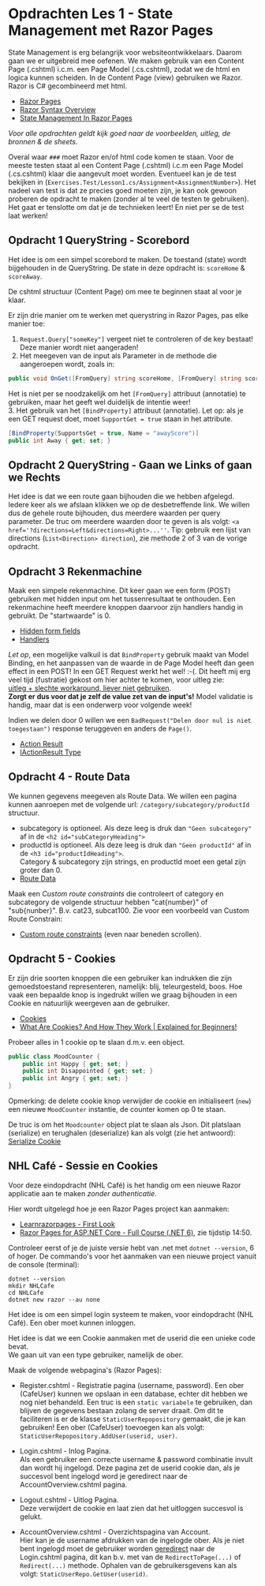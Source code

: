 # Opdrachten Les 1 - State Management met Razor Pages

State Management is erg belangrijk voor websiteontwikkelaars. Daarom gaan we er uitgebreid mee oefenen.
We maken gebruik van een Content Page (.cshtml) i.c.m. een Page Model (.cs.cshtml), zodat we de html en logica kunnen scheiden.
In de Content Page (view) gebruiken we Razor. Razor is C# gecombineerd met html.   
* [Razor Pages](https://www.learnrazorpages.com/razor-pages)  
* [Razor Syntax Overview](https://www.mikesdotnetting.com/article/153/inline-razor-syntax-overview)  
* [State Management In Razor Pages](https://www.learnrazorpages.com/razor-pages/state-management)  

*Voor alle opdrachten geldt kijk goed naar de voorbeelden, uitleg, de bronnen & de sheets.*

Overal waar ``###`` moet Razor en/of html code komen te staan.
Voor de meeste testen staat al een Content Page (.cshtml) i.c.m een Page Model (.cs.cshtml) klaar die aangevult moet worden.
Eventueel kan je de test bekijken in (`Exercises.Test/Lesson1.cs/Assignment<AssignmentNumber>`). 
Het nadeel van test is dat ze precies goed moeten zijn, je kan ook gewoon proberen de opdracht te maken (zonder al te veel de testen te gebruiken).
Het gaat er tenslotte om dat je de technieken leert! En niet per se de test laat werken!

## Opdracht 1 QueryString - Scorebord 

Het idee is om een simpel scorebord te maken. 
De toestand (state) wordt bijgehouden in de QueryString.
De state in deze opdracht is: `scoreHome` & `scoreAway`.

De cshtml structuur (Content Page) om mee te beginnen staat al voor je klaar. 

Er zijn drie manier om te werken met querystring in Razor Pages, pas elke manier toe:  
1. `Request.Query["someKey"]`  vergeet niet te controleren of de key bestaat! Deze manier wordt niet aangeraden!  
2. Het meegeven van de input als Parameter in de methode die aangeroepen wordt, zoals in:   
```c#
public void OnGet([FromQuery] string scoreHome, [FromQuery] string scoreAway) { ... }`
```  
Het is niet per se noodzakelijk om het `[FromQuery]` attribuut (annotatie) te gebruiken, maar het geeft wel duidelijk de intentie weer!  
3. Het gebruik van het `[BindProperty]` attribuut (annotatie). Let op: als je een GET request doet, moet `SupportGet = true` staan in het attribute.
```c#
[BindProperty(SupportsGet = true, Name = "awayScore")]
public int Away { get; set; }
```

## Opdracht 2 QueryString - Gaan we Links of gaan we Rechts

Het idee is dat we een route gaan bijhouden die we hebben afgelegd. 
Iedere keer als we afslaan klikken we op de desbetreffende link.
We willen dus de gehele route bijhouden, dus meerdere waarden per query parameter.
De truc om meerdere waarden door te geven is als volgt: ``<a href='?directions=Left&directions=Right>...''``.
Tip: gebruik een lijst van directions (`List<Direction> direction`), zie methode 2 of 3 van de vorige opdracht. 

## Opdracht 3 Rekenmachine

Maak een simpele rekenmachine. Dit keer gaan we een form (POST) gebruiken 
met hidden input om het tussenresultaat te onthouden. 
Een rekenmachine heeft meerdere knoppen daarvoor zijn handlers handig in gebruikt. 
De "startwaarde" is 0.

* [Hidden form fields](https://www.learnrazorpages.com/razor-pages/state-management#hidden-form-fields)
* [Handlers](https://www.learnrazorpages.com/razor-pages/handler-methods)

*Let op*, een mogelijke valkuil is dat `BindProperty` gebruik maakt van Model Binding, 
en het aanpassen van de waarde in de Page Model heeft dan geen effect in een POST! 
In een GET Request werkt het wel! 
:-(. Dit heeft mij erg veel tijd (fustratie) gekost om hier achter te komen, voor uitleg zie:  
[uitleg + slechte workaround, liever niet gebruiken](https://stackoverflow.com/questions/53669863/change-bound-property-in-onpost-in-model-is-invalid/53675887#53675887).  
**Zorgt er dus voor dat je zelf de value zet van de input's!**
Model validatie is handig, maar dat is een onderwerp voor volgende week!

Indien we delen door 0 willen we een ``BadRequest("Delen door nul is niet toegestaan")`` response teruggeven en anders de ``Page()``.
* [Action Result](https://www.learnrazorpages.com/razor-pages/action-results)  
* [IActionResult Type](https://docs.microsoft.com/en-us/aspnet/core/web-api/action-return-types?view=aspnetcore-5.0#iactionresult-type)  
 
## Opdracht 4 - Route Data 

We kunnen gegevens meegeven als Route Data.
We willen een pagina kunnen aanroepen met de volgende url: `/category/subcategory/productId` structuur.  
* subcategory is optioneel. Als deze leeg is druk dan `"Geen subcategory"` af in de `<h2 id="subCategoryHeading">`  
* productId is optioneel. Als deze leeg is druk dan `"Geen productId"` af in de `<h3 id="productIdHeading">`.  
Category & subcategory zijn strings, en productId moet een getal zijn groter dan 0.  
* [Route Data](https://www.learnrazorpages.com/razor-pages/routing#route-data)

Maak een *Custom route constraints* die controleert of category en subcategory de volgende structuur hebben "cat{number}" of "sub{nunber}".
B.v. cat23, subcat100.
Zie voor een voorbeeld van Custom Route Constrain:  
* [Custom route constraints](https://docs.microsoft.com/en-us/aspnet/core/fundamentals/routing?view=aspnetcore-5.0#route-template-reference) (even naar beneden scrollen).

## Opdracht 5 - Cookies

Er zijn drie soorten knoppen die een gebruiker kan indrukken die zijn gemoedstoestand representeren, namelijk:
blij, teleurgesteld, boos.  Hoe vaak een bepaalde knop is ingedrukt willen we graag bijhouden in een Cookie en natuurlijk weergeven aan de gebruiker.   
* [Cookies](https://www.learnrazorpages.com/razor-pages/cookies)  
* [What Are Cookies? And How They Work | Explained for Beginners!](https://www.youtube.com/watch?v=rdVPflECed8&ab_channel=CreateaProWebsite)  

Probeer alles in 1 cookie op te slaan d.m.v. een object.
```c#
public class MoodCounter {
    public int Happy { get; set; }
    public int Disappointed { get; set; }
    public int Angry { get; set; }
}
```

Opmerking: de delete cookie knop verwijder de cookie en initialiseert (`new`) een nieuwe `MoodCounter` instantie, de counter komen op 0 te staan.

De truc is om het `Moodcounter` object plat te slaan als Json. Dit platslaan (serialize) en terughalen (deserialize) kan als volgt (zie het antwoord):
[Serialize Cookie](https://stackoverflow.com/questions/54437384/is-there-a-way-to-use-session-for-objects-in-asp-net-core-like-in-web-forms)

## NHL Café - Sessie en Cookies
Voor deze eindopdracht (NHL Café) is het handig om een nieuwe Razor applicatie aan te maken *zonder authenticatie*.

Hier wordt uitgelegd hoe je een Razor Pages project kan aanmaken:
* [Learnrazorpages - First Look](https://www.learnrazorpages.com/first-look)
* [Razor Pages for ASP.NET Core - Full Course (.NET 6)](https://www.youtube.com/watch?v=eru2emiqow0), zie tijdstip 14:50.

Controleer eerst of je de juiste versie hebt van .net met `dotnet --version`, 6 of hoger. 
De commando's voor het aanmaken van een nieuwe project vanuit de console (terminal):

```
dotnet --version 
mkdir NHLCafe
cd NHLCafe
dotnet new razor --au none
```

Het idee is om een simpel login systeem te maken, voor eindopdracht (NHL Café).
Een ober moet kunnen inloggen. 
 
Het idee is dat we een Cookie aanmaken met de userid die een unieke code bevat.  
We gaan uit van een type gebruiker, namelijk de ober. 

Maak de volgende webpagina's (Razor Pages):  
* Register.cshtml - Registratie pagina (username, password). 
Een ober (CafeUser) kunnen we opslaan in een database, echter dit hebben we nog niet behandeld.
Een truc is een `static variabele` te gebruiken, dan blijven de gegevens bestaan zolang de server draait.
Om dit te faciliteren is er de klasse `StaticUserRepopository` gemaakt, die je kan gebruiken! 
Een ober (CafeUser) toevoegen kan als volgt: `StaticUserRepopository.AddUser(userid, user)`.

* Login.cshtml - Inlog Pagina.  
Als een gebruiker een correcte username & password combinatie invult dan wordt hij ingelogd.
Deze pagina zet de userid cookie dan, als je succesvol bent ingelogd word je geredirect naar de AccountOverview.cshtml pagina.

* Logout.cshtml - Uitlog Pagina.  
 Deze verwijdert de cookie en laat zien dat het uitloggen succesvol is gelukt.

* AccountOverview.cshtml - Overzichtspagina van Account.  
    Hier kan je de username afdrukken van de ingelogde ober.
    Als je niet bent ingelogd moet de gebruiker worden [geredirect](https://www.learnrazorpages.com/razor-pages/action-results) naar de Login.cshtml pagina, dit kan b.v. met van de `RedirectToPage(...)` of `Redirect(...)` methode. 
    Ophalen van de gebruikersgevens kan als volgt: `StaticUserRepo.GetUser(userid)`.

